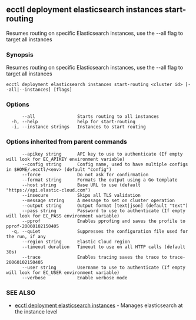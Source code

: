 ## ecctl deployment elasticsearch instances start-routing

Resumes routing on specific Elasticsearch instances, use the --all flag to target all instances

### Synopsis

Resumes routing on specific Elasticsearch instances, use the --all flag to target all instances

```
ecctl deployment elasticsearch instances start-routing <cluster id> [--all|--instances] [flags]
```

### Options

```
      --all                Starts routing to all instances
  -h, --help               help for start-routing
  -i, --instance strings   Instances to start routing
```

### Options inherited from parent commands

```
      --apikey string      API key to use to authenticate (If empty will look for EC_APIKEY environment variable)
      --config string      Config name, used to have multiple configs in $HOME/.ecctl/<env> (default "config")
      --force              Do not ask for confirmation
      --format string      Formats the output using a Go template
      --host string        Base URL to use (default "https://api.elastic-cloud.com")
      --insecure           Skips all TLS validation
      --message string     A message to set on cluster operation
      --output string      Output format [text|json] (default "text")
      --pass string        Password to use to authenticate (If empty will look for EC_PASS environment variable)
      --pprof              Enables pprofing and saves the profile to pprof-20060102150405
  -q, --quiet              Suppresses the configuration file used for the run, if any
      --region string      Elastic Cloud region
      --timeout duration   Timeout to use on all HTTP calls (default 30s)
      --trace              Enables tracing saves the trace to trace-20060102150405
      --user string        Username to use to authenticate (If empty will look for EC_USER environment variable)
      --verbose            Enable verbose mode
```

### SEE ALSO

* [ecctl deployment elasticsearch instances](ecctl_deployment_elasticsearch_instances.md)	 - Manages elasticsearch at the instance level

